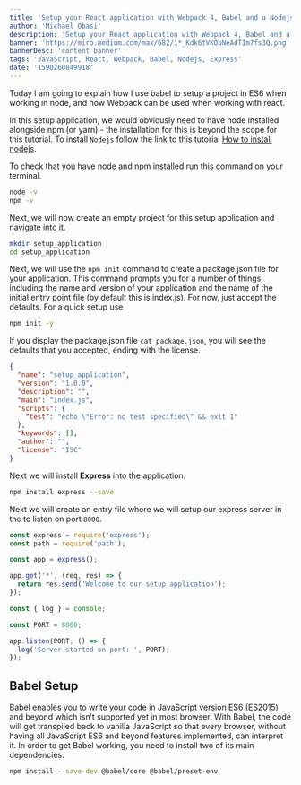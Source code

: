 ```yaml
---
title: 'Setup your React application with Webpack 4, Babel and a Nodejs server (PART 1)'
author: 'Michael Obasi'
description: 'Setup your React application with Webpack 4, Babel and a Nodejs server (PART 1)'
banner: 'https://miro.medium.com/max/682/1*_Kdk6tVKObNeAdTIm7fs3Q.png'
bannerDesc: 'content banner'
tags: 'JavaScript, React, Webpack, Babel, Nodejs, Express'
date: '1590260849918'
---
```


Today I am going to explain how I use babel to setup a project in ES6 when working in node, and how Webpack can be used when working with react.

In this setup application, we would obviously need to have node installed alongside npm (or yarn) - the installation for this is beyond the scope for this tutorial. To install `Nodejs` follow the link to this tutorial [How to install nodejs](https://www.positronx.io/how-to-install-node-js-on-mac-os/).

To check that you have node and npm installed run this command on your terminal. 

```bash
node -v
npm -v
```

Next, we will now create an empty project for this setup application and navigate into it.

```bash
mkdir setup_application
cd setup_application
```

Next, we will use the `npm init` command to create a package.json file for your application. This command prompts you for a number of things, including the name and version of your application and the name of the initial entry point file (by default this is index.js). For now, just accept the defaults.
For a quick setup use

```bash
npm init -y
```
If you display the package.json file `cat package.json`, you will see the defaults that you accepted, ending with the license.

```json
{
  "name": "setup_application",
  "version": "1.0.0",
  "description": "",
  "main": "index.js",
  "scripts": {
    "test": "echo \"Error: no test specified\" && exit 1"
  },
  "keywords": [],
  "author": "",
  "license": "ISC"
}
```
Next we will install **Express** into the application.

```bash
npm install express --save
```

Next we will create an entry file where we will setup our express server in the to listen on port `8000`.

```js
const express = require('express');
const path = require('path');

const app = express();

app.get('*', (req, res) => {
  return res.send('Welcome to our setup application');
});

const { log } = console;

const PORT = 8000;

app.listen(PORT, () => {
  log('Server started on port: ', PORT);
});

```
## Babel Setup
Babel enables you to write your code in JavaScript version ES6 (ES2015) and beyond which isn’t supported yet in most browser. With Babel, the code will get transpiled back to vanilla JavaScript so that every browser, without having all JavaScript ES6 and beyond features implemented, can interpret it. In order to get Babel working, you need to install two of its main dependencies.

```bash
npm install --save-dev @babel/core @babel/preset-env
```
